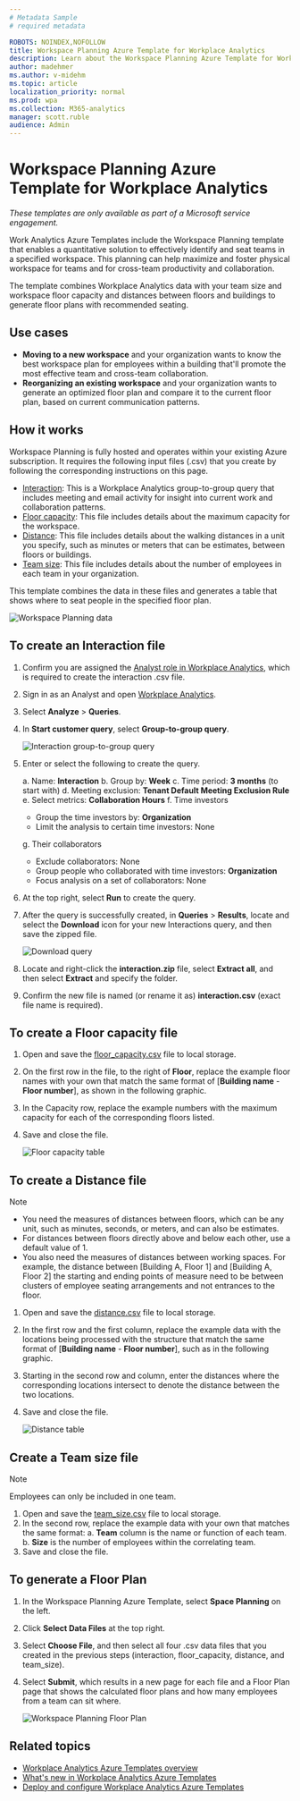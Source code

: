 ```yaml
---
# Metadata Sample
# required metadata

ROBOTS: NOINDEX,NOFOLLOW
title: Workspace Planning Azure Template for Workplace Analytics 
description: Learn about the Workspace Planning Azure Template for Workplace Analytics and how to use it for advanced data analysis
author: madehmer
ms.author: v-midehm
ms.topic: article
localization_priority: normal 
ms.prod: wpa
ms.collection: M365-analytics
manager: scott.ruble
audience: Admin
---
```

# Workspace Planning Azure Template for Workplace Analytics

_These templates are only available as part of a Microsoft service engagement._

Work Analytics Azure Templates include the Workspace Planning template that enables a quantitative solution to effectively identify and seat teams in a specified workspace. This planning can help maximize and foster physical workspace for teams and for cross-team productivity and collaboration.

The template combines Workplace Analytics data with your team size and workspace floor capacity and distances between floors and buildings to generate floor plans with recommended seating.

## Use cases

* **Moving to a new workspace** and your organization wants to know the best workspace plan for employees within a building that'll promote the most effective team and cross-team collaboration.
* **Reorganizing an existing workspace** and your organization wants to generate an optimized floor plan and compare it to the current floor plan, based on current communication patterns.

## How it works

Workspace Planning is fully hosted and operates within your existing Azure subscription. It requires the following input files (.csv) that you create by following the corresponding instructions on this page.

 * [Interaction](#to-create-an-interaction-file): This is a Workplace Analytics group-to-group query that includes meeting and email activity for insight into current work and collaboration patterns.
 * [Floor capacity](#to-create-a-floor-capacity-file): This file includes details about the maximum capacity for the workspace.
 * [Distance](#to-create-a-distance-file): This file includes details about the walking distances in a unit you specify, such as minutes or meters that can be estimates, between floors or buildings.
 * [Team size](#create-a-team-size-file): This file includes details about the number of employees in each team in your organization.

This template combines the data in these files and generates a table that shows where to seat people in the specified floor plan.

   ![Workspace Planning data](./images/wsp-data.png)

## To create an Interaction file

1. Confirm you are assigned the [Analyst role in Workplace Analytics](../use/user-roles.md), which is required to create the interaction .csv file.
2. Sign in as an Analyst and open [Workplace Analytics](https://workplaceanalytics.office.com/Home).
3. Select **Analyze** > **Queries**.
4. In **Start customer query**, select **Group-to-group query**.

   ![Interaction group-to-group query](./images/wsp-g2g-query.png)

5. Enter or select the following to create the query.

   a. Name: **Interaction**
   b. Group by: **Week**
   c. Time period: **3 months** (to start with)
   d. Meeting exclusion: **Tenant Default Meeting Exclusion Rule**
   e. Select metrics: **Collaboration Hours**
   f. Time investors

      * Group the time investors by: **Organization**
      * Limit the analysis to certain time investors: None

   g. Their collaborators

      * Exclude collaborators: None
      * Group people who collaborated with time investors: **Organization**
      * Focus analysis on a set of collaborators: None

6. At the top right, select **Run** to create the query.
7. After the query is successfully created, in **Queries** > **Results**, locate and select the **Download** icon for your new Interactions query, and then save the zipped file.

   ![Download query](./images/wsp-download.png)

8. Locate and right-click the **interaction.zip** file, select **Extract all**, and then select **Extract** and specify the folder.
9. Confirm the new file is named (or rename it as) **interaction.csv** (exact file name is required).

## To create a Floor capacity file

1. Open and save the [floor_capacity.csv](https://docs.microsoft.com/Workplace-Analytics/azure-templates/images/floor_capacity.csv) file to local storage.
2. On the first row in the file, to the right of **Floor**, replace the example floor names with your own that match the same format of [**Building name** - **Floor number**], as shown in the following graphic.
3. In the Capacity row, replace the example numbers with the maximum capacity for each of the corresponding floors listed.
4. Save and close the file.

   ![Floor capacity table](./images/wsp-floor-table.png)

## To create a Distance file

> [!Note]
> * You need the measures of distances between floors, which can be any unit, such as minutes, seconds, or meters, and can also be estimates.
> * For distances between floors directly above and below each other, use a default value of 1.
> * You also need the measures of distances between working spaces. For example, the distance between [Building A, Floor 1] and [Building A, Floor 2] the starting and ending points of measure need to be between clusters of employee seating arrangements and not entrances to the floor.

1. Open and save the [distance.csv](https://docs.microsoft.com/Workplace-Analytics/azure-templates/images/distance.csv) file to local storage.
2. In the first row and the first column, replace the example data with the locations being processed with the structure that match the same format of [**Building name** - **Floor number**], such as in the following graphic.
3. Starting in the second row and column, enter the distances where the corresponding locations intersect to denote the distance between the two locations.
4. Save and close the file.

   ![Distance table](./images/wsp-distance-table.png)

## Create a Team size file

> [!Note]
>Employees can only be included in one team.

1. Open and save the [team_size.csv](https://docs.microsoft.com/Workplace-Analytics/azure-templates/images/team_size.csv) file to local storage.
2. In the second row, replace the example data with your own that matches the same format:
   a. **Team** column is the name or function of each team.
   b. **Size** is the number of employees within the correlating team.
3. Save and close the file.

## To generate a Floor Plan

1. In the Workspace Planning Azure Template, select **Space Planning** on the left.
2. Click **Select Data Files** at the top right.
3. Select **Choose File**, and then select all four .csv data files that you created in the previous steps (interaction, floor_capacity, distance, and team_size).
4. Select **Submit**, which results in a new page for each file and a Floor Plan page
that shows the calculated floor plans and how many employees from a team can sit where.
 
   ![Workspace Planning Floor Plan](./images/wsp-floor-plan.png)

## Related topics

* [Workplace Analytics Azure Templates overview](./overview.md)
* [What's new in Workplace Analytics Azure Templates](./release-notes.md)
* [Deploy and configure Workplace Analytics Azure Templates](./deploy-configure.md)